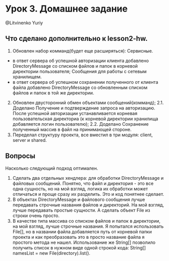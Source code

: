 # Урок 3. Домашнее задание
@Litvinenko Yuriy

## Что сделано дополнительно к lesson2-hw.
1. Обновлен набор комманд(будет еще расширяться):
 Сервисные.
 - в ответ сервера об успешной авторизации клиента добавлено DirectoryMessage 
  со списком файлов и папок в корневой директории пользователя;
 Сообщения для работы с сетевым хранилищем.
 - в ответ сервера об успешном сохранении полученного от клиента файла
 добавлено DirectoryMessage со обновленным списком файлов и папок 
 в той же директории.
2. Обновлен двусторонний обмен объектами сообщений(комманд);
2.1. Доделано Получение и подтверждение запроса на авторизацию. 
 После успешной авторизации устанавливается корневая пользовательская директориа
 (к корневой директории хранилища добавляется логин пользователю);
2.2. Доделано Сохранение полученный массив в файл на принимающей стороне.
3. Переделал структуру проекта, все вместил в три модуля: 
 client, server и shared.

## Вопросы
Насколько следующий подход оптимален.
1. Сделать два отдельных хендлера: для обработки DirectoryMessage и 
 файловых сообщений. 
 Понятно, что файл и директория - это все одна сущность, но на мой взгляд,
  логика их обработки может отличаться и проще сразу их разделить. 
  Это и код понятнее сделает.
2. В объектах DirectoryMessage и файлового сообщения лучше передавать 
 строчные названия файлов и директорий. На мой взгляд, лучше передавать
 простые сущности. А сделать объект File из строки очень просто.
3. В качестве типа массива со списком файлов и папок в директории, на мой взгляд, 
 лучше строчные названия. Я попытался использовать File[], но в названии файла 
 добавляется путь от корневой папки проекта и как преобразовать это в просто 
 название файла я простого метода не нашел. 
 Использование же String[] позволило получить список в нужном виде 
 одной строкой кода: String[] namesList = new File(directory).list().

